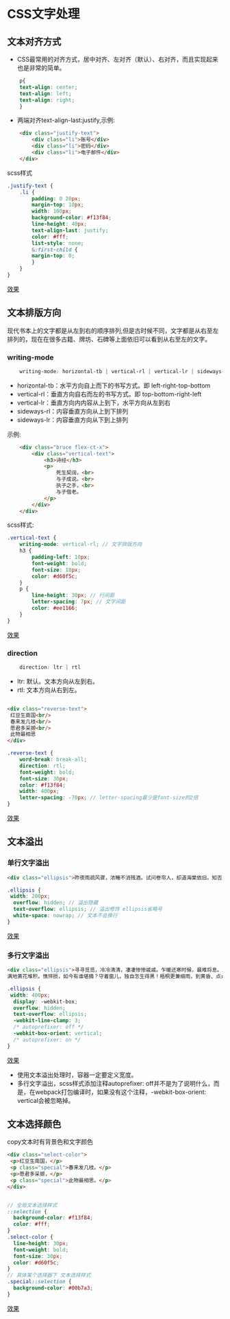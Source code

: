 # CSS文字处理
##  文本对齐方式
+   CSS最常用的对齐方式，居中对齐、左对齐（默认）、右对齐，而且实现起来也是非常的简单。
```css
    p{
    text-align: center;
    text-align: left;
    text-align: right;
    }
```
+   两端对齐text-align-last:justify,示例:
```html
    <div class="justify-text">
        <div class="li">账号</div>
        <div class="li">密码</div>
        <div class="li">电子邮件</div>
    </div>
```
scss样式
```scss
.justify-text {
    .li {
        padding: 0 20px;
        margin-top: 10px;
        width: 100px;
        background-color: #f13f84;
        line-height: 40px;
        text-align-last: justify;
        color: #fff;
        list-style: none;
        &:first-child {
        margin-top: 0;
        }
    }
}
```
[效果](html/t1.html)

##  文本排版方向

现代书本上的文字都是从左到右的顺序排列,但是古时候不同，文字都是从右至左排列的，现在在很多古籍、牌坊、石碑等上面依旧可以看到从右至左的文字。
### writing-mode
```css
    writing-mode: horizontal-tb | vertical-rl | vertical-lr | sideways-rl | sideways-lr
```
+   horizontal-tb：水平方向自上而下的书写方式。即 left-right-top-bottom
+   vertical-rl：垂直方向自右而左的书写方式。即 top-bottom-right-left
+   vertical-lr：垂直方向内内容从上到下，水平方向从左到右
+   sideways-rl：内容垂直方向从上到下排列
+   sideways-lr：内容垂直方向从下到上排列

示例:

```html  
    <div class="bruce flex-ct-x">
        <div class="vertical-text">
            <h3>诗经</h3>
            <p>
                死生契阔，<br>
                与子成说。<br>
                执子之手，<br>
                与子偕老。
            </p>
        </div>
    </div>
```
scss样式:

```scss
.vertical-text {
    writing-mode: vertical-rl; // 文字排版方向
    h3 {
        padding-left: 10px;
        font-weight: bold;
        font-size: 18px;
        color: #d60f5c;
    }
    p {
        line-height: 30px; // 行间距
        letter-spacing: 7px; // 文字间距
        color: #ee1166;
    }
}
```
[效果](html/t2.html)

### direction
```css
    direction: ltr | rtl
```
+   ltr:	默认。文本方向从左到右。
+   rtl:	文本方向从右到左。
```html

<div class="reverse-text">
 红豆生南国<br/>
 春来发几枝<br/>
 愿君多采撷<br/>
 此物最相思
</div>
```
```scss
.reverse-text {
    word-break: break-all;
    direction: rtl;
    font-weight: bold;
    font-size: 30px;
    color: #f13f84;
    width: 400px;
    letter-spacing: -70px; // letter-spacing最少是font-size的2倍
}
```
[效果](html/t3.html)
## 文本溢出
### 单行文字溢出
```html
<div class="ellipsis">昨夜雨疏风骤，浓睡不消残酒。试问卷帘人，却道海棠依旧。知否，知否，应是绿肥红瘦。</div>
```
```scss
.ellipsis {
 width: 200px;
  overflow: hidden; // 溢出隐藏
  text-overflow: ellipsis; // 溢出修饰 ellipsis省略号
  white-space: nowrap; // 文本不会换行
}

```
[效果](html/t4.html)

### 多行文字溢出
```html
<div class="ellipsis">寻寻觅觅，冷冷清清，凄凄惨惨戚戚。乍暖还寒时候，最难将息。三杯两盏淡酒，怎敌他、晚来风急！雁过也，正伤心，却是旧时相识。
满地黄花堆积，憔悴损，如今有谁堪摘？守着窗儿，独自怎生得黑！梧桐更兼细雨，到黄昏、点点滴滴。这次第，怎一个愁字了得！</div>
```
```scss
.ellipsis {
 width: 400px;
  display: -webkit-box;
  overflow: hidden;
  text-overflow: ellipsis;
  -webkit-line-clamp: 3;
  /* autoprefixer: off */
  -webkit-box-orient: vertical;
  /* autoprefixer: on */
}
```
[效果](html/t5.html)
*   使用文本溢出处理时，容器一定要定义宽度。
*   多行文字溢出，scss样式添加注释autoprefixer: off并不是为了说明什么，而是，在webpack打包编译时，如果没有这个注释，-webkit-box-orient: vertical会被忽略掉。

##  文本选择颜色
copy文本时有背景色和文字颜色
```html
<div class="select-color">
 <p>红豆生南国，</p>
 <p class="special">春来发几枝。</p>
 <p>愿君多采撷，</p>
 <p class="special">此物最相思。</p>
</div>
```
```scss

// 全局文本选择样式
::selection {
  background-color: #f13f84;
  color: #fff;
}
.select-color {
  line-height: 30px;
  font-weight: bold;
  font-size: 30px;
  color: #d60f5c;
}
// 具体某个选择器下 文本选择样式
.special::selection {
  background-color: #00b7a3;
}
```
[效果](html/t6.html)
